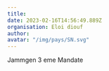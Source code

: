 ```yaml
---
title: 
date: 2023-02-16T14:56:49.889Z
organisation: Eloi diouf
author: 
avatar: "/img/pays/SN.svg"
---
```


Jammgen 3 eme Mandate 